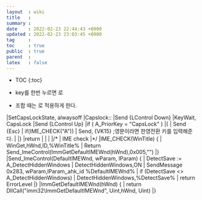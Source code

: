 ```yaml
---
layout  : wiki
title   : 
summary : 
date    : 2022-02-23 22:44:43 +0900
updated : 2022-02-23 23:03:45 +0900
tag     : 
toc     : true
public  : true
parent  : 
latex   : false
---
```

* TOC
{:toc}

* <Capslock> key를 한번 누르면 <Esc>로
* 조합 때는 <Control> 로 적용하게 한다.

|SetCapsLockState, alwaysoff
|Capslock::
|Send {LControl Down}
|KeyWait, CapsLock
|Send {LControl Up}
|if ( A_PriorKey = "CapsLock" )
|{
|    Send {Esc}
|    if(IME_CHECK("A"))
|    Send, {VK15}    ;영문이라면 한영전환 키를 입력해준다.
|
|}
|return
|
|
|
|/*
|  IME check 
|*/
|IME_CHECK(WinTitle) {
|  WinGet,hWnd,ID,%WinTitle%
|  Return Send_ImeControl(ImmGetDefaultIMEWnd(hWnd),0x005,"")
|}
|Send_ImeControl(DefaultIMEWnd, wParam, lParam) {
|  DetectSave := A_DetectHiddenWindows
|  DetectHiddenWindows,ON
|   SendMessage 0x283, wParam,lParam,,ahk_id %DefaultIMEWnd%
|  if (DetectSave <> A_DetectHiddenWindows)
|      DetectHiddenWindows,%DetectSave%
|  return ErrorLevel
|}
|ImmGetDefaultIMEWnd(hWnd) {
|  return DllCall("imm32\ImmGetDefaultIMEWnd", Uint,hWnd, Uint)
|}
